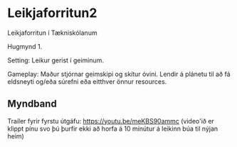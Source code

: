 # Leikjaforritun2
Leikjaforritun í Tækniskólanum

Hugmynd 1.

Setting:
Leikur gerist í geiminum.

Gameplay:
Maður stjórnar geimskipi og skítur óvini. Lendir á plánetu til að fá eldsneyti og/eða súrefni eða eitthver önnur resources.

## Myndband
Trailer fyrir fyrstu útgáfu: https://youtu.be/meKBS90ammc (video'ið er klippt pínu svo þú þurfir ekki að horfa á 10 mínútur á leikinn búa til nýjan heim)
